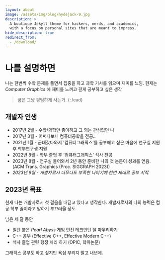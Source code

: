 ```yaml
---
layout: about
image: /assets/img/blog/hydejack-9.jpg
description: >
  A boutique Jekyll theme for hackers, nerds, and academics,
  with a focus on personal sites that are meant to impress.
hide_description: true
redirect_from:
  - /download/
---
```


# 나를 설명하면

나는 한번씩 수학 문제를 풀면서 집중을 하고 과학 기사를 읽으며 재미를 느낌.
현재는 _Computer Graphics_ 에 재미를 느끼고 깊게 공부하고 싶은 생각

> 꿈은 그냥 평범하게 사는거.
{:.lead}

## 개발자 인생
 
* 2017년 2월 - 수학/과학만 좋아하고 그 외는 관심없던 나
* 2017년 3월 - 어쩌다보니 컴퓨터공학을 전공..
* 2021년 1월 - 군대갔다와서 '컴퓨터그래픽스'를 공부해고 싶은 마음에 연구실 지원 후 학부연구생 지원
* 2022년 8월 - 학부 졸업 후 '컴퓨터그래픽스' 석사 전공
* 2023년 8월 - 연구실 들어와서 2년 동안 준비한 나의 첫 논문이 성과를 얻음. (ACM Trans. Graphics (Proc. SIGGRAPH 2023))
* _2023년 9월 - 개발자로서 너무나도 부족한 나이기에 한번 제대로 공부 시작._

## 2023년 목표

현재 나는 개발자로서 첫 걸음을 내딛고 있다고 생각한다.
개발자로서의 나의 능력은 컴공 학부 졸이라고 말하기 부끄러울 정도.

남은 세 달 동안 
* 일단 붙은 _Pearl Abyss_ 게임 인전 테크인턴 잘 마무리하기
* C++ 공부 (Effective C++, Effective Modern C++)
* 석사 졸업 관련 행정 처리 하기 (OPIC, 학위논문)

그래픽스 공부도 하고 싶지만 욕심 부리지 말고 내년에.

[blog]: /
[portfolio]: https://hydejack.com/examples/
[resume]: https://hydejack.com/resume/
[download]: https://hydejack.com/download/
[welcome]: https://hydejack.com/
[forms]: https://hydejack.com/forms-by-example/

[features]: #features
[news]: #build-an-audience
[syntax]: syntax-highlighting
[latex]: #beautiful-math
[dark]: https://hydejack.com/blog/hydejack/2018-09-01-introducing-dark-mode/
[search]: https://hydejack.com/#_search-input
[grid]: https://hydejack.com/blog/hydejack/

[lic]: LICENSE.md
[pro]: licenses/PRO.md
[docs]: docs/README.md
[ofln]: docs/advanced.md#enabling-offline-support
[math]: docs/writing.md#adding-math

[kit]: https://github.com/hydecorp/hydejack-starter-kit/releases
[src]: https://github.com/hydecorp/hydejack
[gem]: https://rubygems.org/gems/jekyll-theme-hydejack
[buy]: https://gum.co/nuOluY

[gpss]: https://developers.google.com/speed/pagespeed/insights/?url=https%3A%2F%2Fhydejack.com%2Fdocs%2F
[rouge]: http://rouge.jneen.net
[katex]: https://khan.github.io/KaTeX/
[mathjax]: https://www.mathjax.org/
[tinyletter]: https://tinyletter.com/
